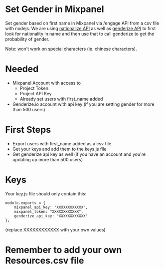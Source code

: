 # Set Gender in Mixpanel
Set gender based on first name in Mixpanel via /engage API from a csv file with nodejs. We are using [nationalize API](https://nationalize.io/) as well as [genderize API](https://genderize.io/) to first look for nationality in name and then use that to call genderize to get the probability of gender. 

Note: won't work on special characters (ie. chinese characters).

# Needed 
- Mixpanel Account with access to
  -   Project Token
  -   Project API Key
  -   Already set users with first_name added
- Genderize.io account with api key (if you are setting gender for more than 500 users)

# First Steps
- Export users with first_name added as a csv file. 
- Get your keys and add them to the keys.js file
- Get genderize api key as well (if you have an account and you're updating up more than 500 users)

# Keys

Your key.js file should only contain this:

```
module.exports = {
    mixpanel_api_key: "XXXXXXXXXXXX",
    mixpanel_token: "XXXXXXXXXXXX",
	genderize_api_key: "XXXXXXXXXXXX"
};
```

(replace XXXXXXXXXXXX with your own values)

# Remember to add your own Resources.csv file 
